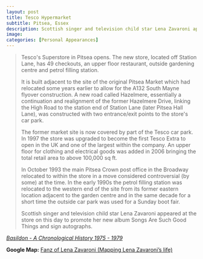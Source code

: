 ```yaml
---
layout: post
title: Tesco Hypermarket
subtitle: Pitsea, Essex
description: Scottish singer and television child star Lena Zavaroni appeared at the store on this day to promote her new album Songs Are Such Good Things and sign autographs.
image:
categories: [Personal Appearances]
---
```


> Tesco's Superstore in Pitsea opens. The new store, located off Station Lane, has 49 checkouts, an upper floor restaurant, outside gardening centre and petrol filling station.
>
> It is built adjacent to the site of the original Pitsea Market which had relocated some years earlier to allow for the A132 South Mayne flyover construction. A new road called Hazelmere, essentially a continuation and realignment of the former Hazelmere Drive, linking the High Road to the station end of Station Lane (later Pitsea Hall Lane), was constructed with two entrance/exit points to the store's car park.
>
> The former market site is now covered by part of the Tesco car park. In 1997 the store was upgraded to become the first Tesco Extra to open in the UK and one of the largest within the company. An upper floor for clothing and electrical goods was added in 2006 bringing the total retail area to above 100,000 sq ft.
>
> In October 1993 the main Pitsea Crown post office in the Broadway relocated to within the store in a move considered controversial (by some) at the time. In the early 1990s the petrol filling station was relocated to the western end of the site from its former eastern location adjacent to the garden centre and in the same decade for a short time the outside car park was used for a Sunday boot fair.
>
> Scottish singer and television child star Lena Zavaroni appeared at the store on this day to promote her new album Songs Are Such Good Things and sign autographs.

<cite>[Basildon - A Chronological History 1975 - 1979](http://www.basildon.com/history/chronology/19751979.html)</cite>

<!-- [Songs Are Such Good Things](/discography/studio-albums/songs-are-such-good-things.html) -->

**Google Map:**
<span class="post-categories"><a href="https://www.google.com/maps/d/u/0/viewer?mid=1D1D0ERV_FQMNb9XZzJ-J3yUlK8aI4vhI&ll=51.562478199999994%2C0.501951599999984&z=19">Fanz of Lena Zavaroni (Mapping Lena Zavaroni’s life)</a></span>

